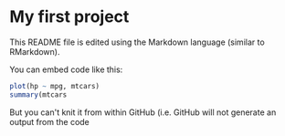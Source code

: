 # My first project

This README file is edited using the Markdown language (similar to RMarkdown).

You can embed code like this:

```r
plot(hp ~ mpg, mtcars)
summary(mtcars
```

But you can't knit it from within GitHub (i.e. GitHub will not generate an output from the code
